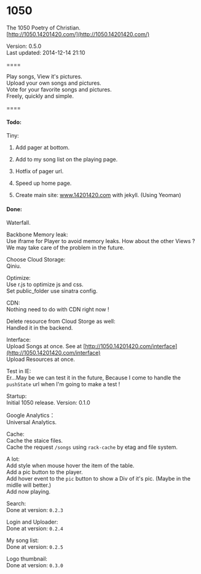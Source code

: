 1050
====

The 1050 Poetry of Christian.  
[http://1050.14201420.com/](http://1050.14201420.com/)

Version: 0.5.0  
Last updated: 2014-12-14 21:10

====

Play songs, View it's pictures.  
Upload your own songs and pictures.  
Vote for your favorite songs and pictures.  
Freely, quickly and simple.  

====

#### Todo:  

Tiny:
1. Add pager at bottom.
2. Add to my song list on the playing page.

1. Hotfix of pager url.  
2. Speed up home page.  
3. Create main site: www.14201420.com with jekyll. (Using Yeoman)  

#### Done:  

Waterfall.  

Backbone Memory leak:  
Use iframe for Player to avoid memory leaks. How about the other Views ? We may take care of the problem in the future.  

Choose Cloud Storage:  
Qiniu.

Optimize:  
Use r.js to optimize js and css.  
Set public_folder use sinatra config.  

CDN:  
Nothing need to do with CDN right now !  

Delete resource from Cloud Storge as well:  
Handled it in the backend.  

Interface:  
Upload Songs at once. See at [http://1050.14201420.com/interface](http://1050.14201420.com/interface)  
Upload Resources at once.  

Test in IE:  
Er...May be we can test it in the future, Because I come to handle the `pushState` url when I'm going to make a test !

Startup:  
Initial 1050 release. Version: 0.1.0  

Google Analytics：  
Universal Analytics.  

Cache:  
Cache the staice files.  
Cache the request `/songs` using `rack-cache` by etag and file system.  

A lot:   
Add style when mouse hover the item of the table.  
Add a pic button to the player.  
Add hover event to the `pic` button to show a Div of it's pic.  (Maybe in the midlle will better.)  
Add now playing.   

Search:  
Done at version: `0.2.3`  

Login and Uploader:  
Done at version: `0.2.4`  

My song list:  
Done at version: `0.2.5`

Logo thumbnail:  
Done at version: `0.3.0`  
